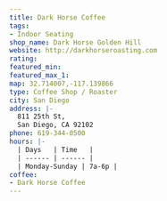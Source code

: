 ```yaml
---
title: Dark Horse Coffee
tags:
- Indoor Seating
shop_name: Dark Horse Golden Hill
website: http://darkhorseroasting.com
rating:
featured_min:
featured_max_1:
map: 32.714007,-117.139866
type: Coffee Shop / Roaster
city: San Diego
address: |-
  811 25th St,
  San Diego, CA 92102
phone: 619-344-0500
hours: |-
  | Days   | Time   |
  | ------ | ------ |
  | Monday-Sunday | 7a-6p |
coffee:
- Dark Horse Coffee 
---
```

